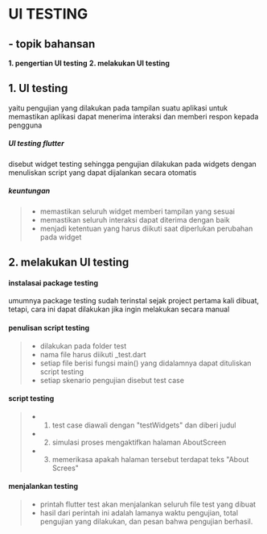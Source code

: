 # UI TESTING

## - topik bahansan
**1. pengertian UI testing**
**2. melakukan UI testing**


## 1. UI testing
yaitu pengujian yang dilakukan pada tampilan suatu aplikasi untuk memastikan aplikasi dapat menerima interaksi dan memberi respon kepada pengguna
##### UI testing flutter
disebut widget testing sehingga pengujian dilakukan pada widgets dengan menuliskan script yang dapat dijalankan secara otomatis

##### keuntungan
>- memastikan seluruh widget memberi tampilan yang sesuai
>- memastikan seluruh interaksi dapat diterima dengan baik
>- menjadi ketentuan yang harus diikuti saat diperlukan perubahan pada widget

## 2. melakukan UI testing
#### instalasai package testing
umumnya package testing sudah terinstal sejak project pertama kali dibuat, tetapi, cara ini dapat dilakukan jika ingin melakukan secara manual

#### penulisan script testing
>- dilakukan pada folder test
>- nama file harus diikuti _test.dart
>- setiap file berisi fungsi main() yang didalamnya dapat dituliskan script testing
>- setiap skenario pengujian disebut test case

#### script testing
>- 1. test case diawali dengan "testWidgets" dan diberi judul
>- 2. simulasi proses mengaktifkan halaman AboutScreen
>- 3. memerikasa apakah halaman tersebut terdapat teks "About Screes"

#### menjalankan testing
>- printah flutter test akan menjalankan seluruh file test yang dibuat
>- hasil dari perintah ini adalah lamanya waktu pengujian, total pengujian yang dilakukan, dan pesan bahwa pengujian berhasil.

   [git-repo-url]: <https://github.com/joemccann/dillinger.git>
   [john gruber]: <http://daringfireball.net>
   [df1]: <http://daringfireball.net/projects/markdown/>
   [markdown-it]: <https://github.com/markdown-it/markdown-it>
   [Ace Editor]: <http://ace.ajax.org>
   [node.js]: <http://nodejs.org>
   [Twitter Bootstrap]: <http://twitter.github.com/bootstrap/>
   [jQuery]: <http://jquery.com>
   [@tjholowaychuk]: <http://twitter.com/tjholowaychuk>
   [express]: <http://expressjs.com>
   [AngularJS]: <http://angularjs.org>
   [Gulp]: <http://gulpjs.com>

   [PlDb]: <https://github.com/joemccann/dillinger/tree/master/plugins/dropbox/README.md>
   [PlGh]: <https://github.com/joemccann/dillinger/tree/master/plugins/github/README.md>
   [PlGd]: <https://github.com/joemccann/dillinger/tree/master/plugins/googledrive/README.md>
   [PlOd]: <https://github.com/joemccann/dillinger/tree/master/plugins/onedrive/README.md>
   [PlMe]: <https://github.com/joemccann/dillinger/tree/master/plugins/medium/README.md>
   [PlGa]: <https://github.com/RahulHP/dillinger/blob/master/plugins/googleanalytics/README.md>

